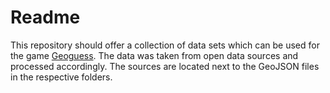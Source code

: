 # Readme

This repository should offer a collection of data sets which can be used for the game [Geoguess](https://github.com/Geoguess/Geoguess). The data was taken from open data sources and processed accordingly. The sources are located next to the GeoJSON files in the respective folders.